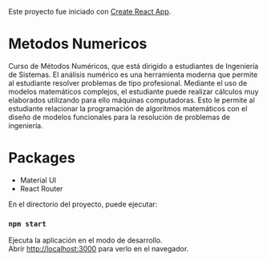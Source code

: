 Este proyecto fue iniciado con [Create React App](https://github.com/facebook/create-react-app).

# Metodos Numericos

Curso de Métodos Numéricos, que está dirigido a estudiantes de Ingeniería de Sistemas. El análisis numérico es una herramienta moderna que permite al estudiante resolver problemas de tipo profesional.   Mediante el uso de modelos matemáticos complejos, el estudiante puede realizar cálculos muy elaborados utilizando para ello máquinas computadoras.  Esto le permite al estudiante relacionar la programación de algoritmos matemáticos con el diseño de modelos funcionales para la resolución de problemas de ingeniería.

# Packages
* Material UI
* React Router

En el directorio del proyecto, puede ejecutar:

### `npm start`

Ejecuta la aplicación en el modo de desarrollo.<br />
Abrir [http://localhost:3000](http://localhost:3000) para verlo en el navegador.
